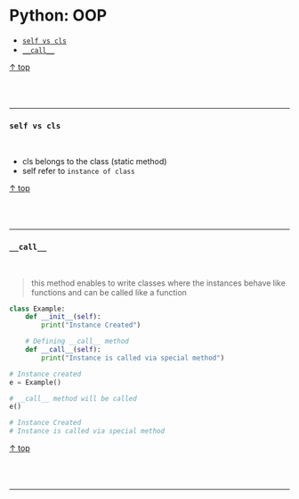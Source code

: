 # Python: OOP

- [`self vs cls`](#self-vs-cls)
- [`__call__`](#__call__)

[↑ top](#python-oop)
<br><br><br><br><hr>

### `self vs cls`

<br>

- cls belongs to the class (static method)
- self refer to `instance of class`

[↑ top](#python-oop)
<br><br><br><br><hr>

### `__call__`

<br>

> this method enables to write classes where the instances behave like functions
> and can be called like a function

```python
class Example:
    def __init__(self):
        print("Instance Created")

    # Defining __call__ method
    def __call__(self):
        print("Instance is called via special method")

# Instance created
e = Example()

# __call__ method will be called
e()

# Instance Created
# Instance is called via special method
```

[↑ top](#python-oop)
<br><br><br><br><hr>
